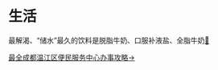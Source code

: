 # 生活

最解渴、“储水”最久的饮料是脱脂牛奶、口服补液盐、全脂牛奶[🔗](https://weibo.com/1730177302/N9uwo2mG7)


[最全成都温江区便民服务中心办事攻略→](https://mp.weixin.qq.com/s/Fokg7yTQ8H_FDUwFjOf1fw)

